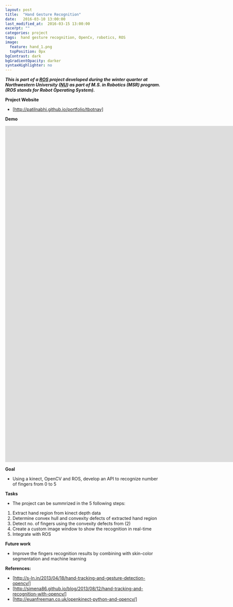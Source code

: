 ```yaml
---
layout: post
title:  "Hand Gesture Recognition"
date:   2016-03-10 13:00:00
last_modified_at:  2016-03-15 13:00:00
excerpt: ""
categories: project
tags:  hand gesture recognition, OpenCv, robotics, ROS
image:
  feature: hand_1.png
  topPosition: 0px
bgContrast: dark
bgGradientOpacity: darker
syntaxHighlighter: no
---
```


***This is part of a [ROS] project developed during the winter quarter at Northwestern University ([NU]) as part of M.S. in Robotics (MSR) program.
(ROS stands for Robot Operating System).***

**Project Website**
* [http://patilnabhi.github.io/portfolio/tbotnav] 

**Demo**

<p><center><iframe width="1920" height="1080" src="https://www.youtube.com/embed/u7TcyaLekFg" frameborder="0" allowfullscreen></iframe></center></p>

**Goal**

* Using a kinect, OpenCV and ROS, develop an API to recognize number of fingers from 0 to 5

**Tasks**

* The project can be summrized in the 5 following steps:

1. Extract hand region from kinect depth data  
2. Determine convex hull and convexity defects of extracted hand region 
3. Detect no. of fingers using the convexity defects from (2) 
4. Create a custom image window to show the recognition in real-time  
5. Integrate with ROS


**Future work**
    
* Improve the fingers recognition results by combining with skin-color segmentation and machine learning

**References:**

* [http://s-ln.in/2013/04/18/hand-tracking-and-gesture-detection-opencv/]
* [http://simena86.github.io/blog/2013/08/12/hand-tracking-and-recognition-with-opencv/]
* [http://euanfreeman.co.uk/openkinect-python-and-opencv/]


[http://patilnabhi.github.io/portfolio/tbotnav]: http://patilnabhi.github.io/portfolio/tbotnav
[ROS]: http://www.ros.org/
[NU]: http://www.mccormick.northwestern.edu/robotics/
[OpenCV]: http://opencv.org/
[Rviz]: http://wiki.ros.org/rviz
[http://s-ln.in/2013/04/18/hand-tracking-and-gesture-detection-opencv/]: http://s-ln.in/2013/04/18/hand-tracking-and-gesture-detection-opencv/
[http://simena86.github.io/blog/2013/08/12/hand-tracking-and-recognition-with-opencv/]: http://simena86.github.io/blog/2013/08/12/hand-tracking-and-recognition-with-opencv/
[http://euanfreeman.co.uk/openkinect-python-and-opencv/]: http://euanfreeman.co.uk/openkinect-python-and-opencv/